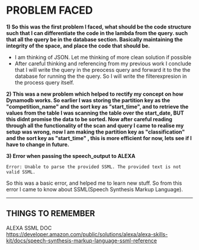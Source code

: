 # PROBLEM FACED

**1) So this was the first problem I faced, what should be the code structure such that I can differentiate the code in the lambda from the query. such that all the query be in the database section. Basically maintaining the integrity of the space, and place the code that should be.**  

* I am thinking of JSON. Let me thinking of more clean solution if possible  
* After careful thinking and referencing from my previous work I conclude that I will write the query in the preocess query and forward it to the the database for running the the query. So I will write the filterexpresion in the process query itself.


**2) This was a new problem which helped to rectify my concept on how Dynamodb works. So earlier I was storing the partition key as the "competition_name" and the sort key as "start_time", and to retrieve the values from the table I was scanning the table over the start_date, BUT this didnt promise the data to be sorted. Now after careful reading through all the functionality of the scan and query I came to realise my setup was wrong, now I am making the partition key as "classification" and the sort key as "start_time" , this is more efficient for now, lets see if I have to change in future.**

**3) Error when passing the speech_output to ALEXA**

```Error: Unable to parse the provided SSML. The provided text is not valid SSML.```

So this was a basic error, and helped me to learn new stuff. So from this error I came to know about SSML(Speech Synthesis Markup Language).


___

## THINGS TO REMEMBER

ALEXA SSML DOC  
https://developer.amazon.com/public/solutions/alexa/alexa-skills-kit/docs/speech-synthesis-markup-language-ssml-reference